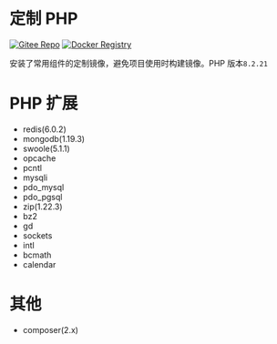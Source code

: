 # 定制 PHP

[![Gitee Repo](https://badgen.net/badge/gitee/main?icon=git)](https://gitee.com/maoxuner/docker-php)
[![Docker Registry](https://badgen.net/badge/docker/latest?icon=docker)](https://hub.docker.com/r/maoxuner/php)

安装了常用组件的定制镜像，避免项目使用时构建镜像。PHP 版本`8.2.21`

# PHP 扩展

- redis(6.0.2)
- mongodb(1.19.3)
- swoole(5.1.1)
- opcache
- pcntl
- mysqli
- pdo_mysql
- pdo_pgsql
- zip(1.22.3)
- bz2
- gd
- sockets
- intl
- bcmath
- calendar

# 其他

- composer(2.x)
